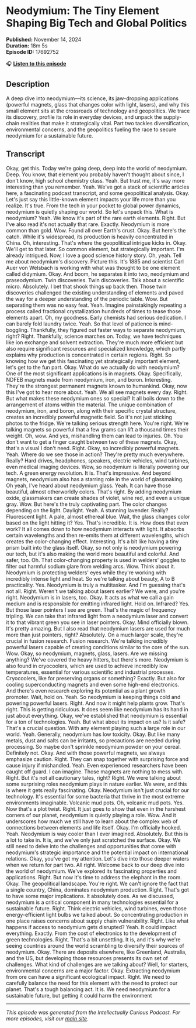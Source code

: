 # Neodymium: The Tiny Element Shaping Big Tech and Global Politics

**Published:** November 14, 2024  
**Duration:** 18m 5s  
**Episode ID:** 17692752

🎧 **[Listen to this episode](https://intellectuallycurious.buzzsprout.com/2529712/episodes/17692752-neodymium-the-tiny-element-shaping-big-tech-and-global-politics)**

## Description

A deep dive into neodymium—its science, its jaw-dropping applications (powerful magnets, glass that changes color with light, lasers), and why this small element sits at the crossroads of technology and geopolitics. We trace its discovery, profile its role in everyday devices, and unpack the supply-chain realities that make it strategically vital. Part two tackles diversification, environmental concerns, and the geopolitics fueling the race to secure neodymium for a sustainable future.

## Transcript

Okay, get this. Today we're going deep, deep into the world of neodymium. Deep. You know, that element you probably haven't thought about since, I don't know, high school chemistry class. Yeah. But trust me, it's way more interesting than you remember. Yeah. We've got a stack of scientific articles here, a fascinating podcast transcript, and some geopolitical analysis. Okay. Let's just say this little-known element impacts your life more than you realize. It's true. From the tech in your pocket to global power dynamics, neodymium is quietly shaping our world. So let's unpack this. What is neodymium? Yeah. We know it's part of the rare earth elements. Right. But I've also read it's not actually that rare. Exactly. Neodymium is more common than gold. Wow. Found all over Earth's crust. Okay. But here's the catch. While it's widespread, its production is heavily concentrated in China. Oh, interesting. That's where the geopolitical intrigue kicks in. Okay. We'll get to that later. So common element, but strategically important. I'm already intrigued. Now, I love a good science history story. Oh, yeah. Tell me about neodymium's discovery. Picture this. It's 1885 and scientist Carl Auer von Welsbach is working with what was thought to be one element called didymium. Okay. And boom, he separates it into two, neodymium and praseodymium. Twin discoveries. Twin discoveries. Talk about a scientific micro. Absolutely. I bet that shook things up back then. Those twin discoveries challenged the existing understanding of elements and paved the way for a deeper understanding of the periodic table. Wow. But separating them was no easy feat. Yeah. Imagine painstakingly repeating a process called fractional crystallization hundreds of times to tease those elements apart. Oh, my goodness. Early chemists had serious dedication. I can barely fold laundry twice. Yeah. So that level of patience is mind-boggling. Thankfully, they figured out faster ways to separate neodymium, right? Right. Thankfully, science marches on. Today, we have techniques like ion exchange and solvent extraction. They're much more efficient but also require significant resources and specialized knowledge, which partly explains why production is concentrated in certain regions. Right. So knowing how we get this fascinating yet strategically important element, let's get to the fun part. Okay. What do we actually do with neodymium? One of the most significant applications is in magnets. Okay. Specifically, NDFEB magnets made from neodymium, iron, and boron. Interesting. They're the strongest permanent magnets known to humankind. Okay, now this I've got to hear more about. Yeah. We all see magnets every day. Right. But what makes these neodymium ones so special? It all boils down to the arrangement of atoms within the material. The unique combination of neodymium, iron, and boron, along with their specific crystal structure, creates an incredibly powerful magnetic field. So it's not just sticking photos to the fridge. We're talking serious strength here. You're right. We're talking magnets so powerful that a few grams can lift a thousand times their weight. Oh, wow. And yes, mishandling them can lead to injuries. Oh. You don't want to get a finger caught between two of these magnets. Okay, that's a visual I don't need. Right. Okay, so incredibly powerful magnets. Yeah. Where do we see those in action? They're pretty much everywhere. Really? Hard drives, headphones, speakers, electric vehicles, wind turbines, even medical imaging devices. Wow, so neodymium is literally powering our tech. A green energy revolution. It is. That's impressive. And beyond magnets, neodymium also has a starring role in the world of glassmaking. Oh yeah, I've heard about neodymium glass. Yeah. It can have those beautiful, almost otherworldly colors. That's right. By adding neodymium oxide, glassmakers can create shades of violet, wine red, and even a unique gray. Wow. But here's the truly captivating part. The color changes depending on the light. Daylight. Yeah. A stunning lavender. Really? Fluorescent light. A pale, almost ethereal blue. Wait, the glass changes color based on the light hitting it? Yes. That's incredible. It is. How does that even work? It all comes down to how neodymium interacts with light. It absorbs certain wavelengths and then re-emits them at different wavelengths, which creates the color-changing effect. Interesting. It's a bit like having a tiny prism built into the glass itself. Okay, so not only is neodymium powering our tech, but it's also making the world more beautiful and colorful. And safer, too. Oh. That color-changing property is used in welders' goggles to filter out harmful sodium glare from welding arcs. Wow. Think about it. Neodymium is protecting welders' eyes while they're working with incredibly intense light and heat. So we're talking about beauty, A to B practicality. Yes. Neodymium is truly a multitasker. And I'm guessing that's not all. Right. Weren't we talking about lasers earlier? We were, and you're right. Neodymium is in lasers, too. Okay. It acts as what we call a gain medium and is responsible for emitting infrared light. Hold on. Infrared? Yes. But those laser pointers I see are green. That's the magic of frequency tripling. We can take that infrared light from a neodymium laser and convert it to that vibrant green you see in laser pointers. Okay. Mind officially blown. It's pretty amazing. But I also read that neodymium lasers are used for much more than just pointers, right? Absolutely. On a much larger scale, they're crucial in fusion research. Fusion research. We're talking incredibly powerful lasers capable of creating conditions similar to the core of the sun. Wow. Okay, so neodymium, magnets, glass, lasers. Are we missing anything? We've covered the heavy hitters, but there's more. Neodymium is also found in cryocoolers, which are used to achieve incredibly low temperatures, essential for various scientific and industrial processes. Cryocoolers, like for preserving organs or something? Exactly. But also for cooling superconducting magnets and even some high-end electronics. And there's even research exploring its potential as a plant growth promoter. Wait, hold on. Yeah. So neodymium is keeping things cold and powering powerful lasers. Right. And now it might help plants grow. That's right. This is getting ridiculous. It does seem like neodymium has its hand in just about everything. Okay, we've established that neodymium is essential for a ton of technologies. Yeah. But what about its impact on us? Is it safe? That's a crucial question. With any element playing such a large role in our world. Yeah. Generally, neodymium has low toxicity. Okay. But like many metals, dust and salts can be irritants, so precautions are needed during processing. So maybe don't sprinkle neodymium powder on your cereal. Definitely not. Okay. And with those powerful magnets, we always emphasize caution. Right. They can snap together with surprising force and cause injury if mishandled. Yeah. Even experienced researchers have been caught off guard. I can imagine. Those magnets are nothing to mess with. Right. But it's not all cautionary tales, right? Right. We were talking about some surprising roles neodymium plays in nature earlier. We were, and this is where it gets really fascinating. Okay. Neodymium isn't just crucial for our technology. It's essential for some bacteria that thrive in the most extreme environments imaginable. Volcanic mud pots. Oh, volcanic mud pots. Yes. Now that's a plot twist. Right. It just goes to show that even in the harshest corners of our planet, neodymium is quietly playing a role. Wow. And it underscores how much we still have to learn about the complex web of connections between elements and life itself. Okay. I'm officially hooked. Yeah. Neodymium is way cooler than I ever imagined. Absolutely. But this is a lot to take in. It is, and we've only just scratched the surface. Okay. We still need to delve into the challenges and opportunities that come with neodymium's strategic importance and the potential impact on international relations. Okay, you've got my attention. Let's dive into those deeper waters when we return for part two. All right. Welcome back to our deep dive into the world of neodymium. We've explored its fascinating properties and applications. Right. But now it's time to address the elephant in the room. Okay. The geopolitical landscape. You're right. We can't ignore the fact that a single country, China, dominates neodymium production. Right. That's got to have some major implications. It absolutely does. As we discussed, neodymium is a critical component in many technologies essential for a sustainable future. Right. Think electric vehicles, wind turbines, even those energy-efficient light bulbs we talked about. So concentrating production in one place raises concerns about supply chain vulnerability. Right. Like what happens if access to neodymium gets disrupted? Yeah. It could impact everything. Exactly. From the cost of electronics to the development of green technologies. Right. That's a bit unsettling. It is, and it's why we're seeing countries around the world scrambling to diversify their sources of neodymium. Okay. There are deposits elsewhere, like Greenland, Australia, and the US, but developing those resources presents its own set of challenges. What kind of challenges are we talking about? Well, for starters, environmental concerns are a major factor. Okay. Extracting neodymium from ore can have a significant ecological impact. Right. We need to carefully balance the need for this element with the need to protect our planet. That's a tough balancing act. It is. We need neodymium for a sustainable future, but getting it could harm the environment

---
*This episode was generated from the Intellectually Curious Podcast. For more episodes, visit our [main site](https://intellectuallycurious.buzzsprout.com).*
